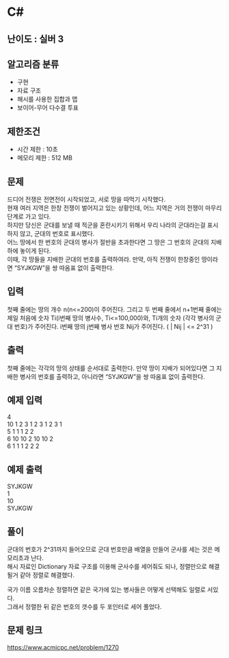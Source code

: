 # C#

## 난이도 : 실버 3

## 알고리즘 분류
  - 구현
  - 자료 구조
  - 해시를 사용한 집합과 맵
  - 보이어-무어 다수결 투표

## 제한조건
  - 시간 제한 : 10초
  - 메모리 제한 : 512 MB

## 문제
드디어 전쟁은 전면전이 시작되었고, 서로 땅을 따먹기 시작했다.<br/>
현재 여러 지역은 한창 전쟁이 벌어지고 있는 상황인데, 어느 지역은 거의 전쟁이 마무리 단계로 가고 있다.<br/>
하지만 당신은 군대를 보낼 때 적군을 혼란시키기 위해서 우리 나라의 군대라는걸 표시하지 않고, 군대의 번호로 표시했다.<br/>
어느 땅에서 한 번호의 군대의 병사가 절반을 초과한다면 그 땅은 그 번호의 군대의 지배하에 놓이게 된다.<br/>
이때, 각 땅들을 지배한 군대의 번호를 출력하여라. 만약, 아직 전쟁이 한창중인 땅이라면 “SYJKGW”을 쌍 따옴표 없이 출력한다.<br/>


## 입력
첫째 줄에는 땅의 개수 n(n<=200)이 주어진다. 그리고 두 번째 줄에서 n+1번째 줄에는 제일 처음에 숫자 Ti(i번째 땅의 병사수, Ti<=100,000)와, Ti개의 숫자 (각각 병사의 군대 번호)가 주어진다. i번째 땅의 j번째 병사 번호 Nij가 주어진다. ( | Nij | <= 2^31 )<br/>


## 출력
첫째 줄에는 각각의 땅의 상태를 순서대로 출력한다. 만약 땅이 지배가 되어있다면 그 지배한 병사의 번호를 출력하고, 아니라면 “SYJKGW”을 쌍 따옴표 없이 출력한다.<br/>


## 예제 입력
4<br/>
10 1 2 3 1 2 3 1 2 3 1<br/>
5 1 1 1 2 2<br/>
6 10 10 2 10 10 2<br/>
6 1 1 1 2 2 2 <br/>


## 예제 출력
SYJKGW<br/>
1<br/>
10<br/>
SYJKGW<br/>


## 풀이
군대의 번호가 2^31까지 들어오므로 군대 번호만큼 배열을 만들어 군사를 세는 것은 메모리초과 난다.<br/>
해시 자료인 Dictionary 자료 구조를 이용해 군사수를 세어줘도 되나, 정렬만으로 해결될거 같아 정렬로 해결했다.<br/>


국가 이름 오름차순 정렬하면 같은 국가에 있는 병사들은 어떻게 선택해도 일렬로 서있다.<br/>
그래서 정렬한 뒤 같은 번호의 갯수를 두 포인터로 세어 풀었다.<br/>


## 문제 링크
https://www.acmicpc.net/problem/1270